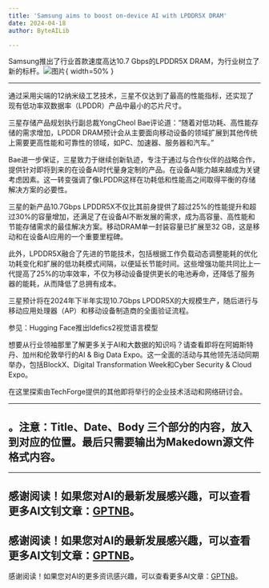 ```yaml
---
title: 'Samsung aims to boost on-device AI with LPDDR5X DRAM'
date: 2024-04-18
author: ByteAILib

---
```


Samsung推出了行业首款速度高达10.7 Gbps的LPDDR5X DRAM，为行业树立了新的标杆。![图片](https://www.artificialintelligence-news.com/wp-content/uploads/sites/9/2024/04/samsung-lpddr5x-dram-on-device-ai-artificial-intelligenc-optimised.jpg){ width=50% }

---
通过采用尖端的12纳米级工艺技术，三星不仅达到了最高的性能指标，还实现了现有低功率双数据率（LPDDR）产品中最小的芯片尺寸。

三星存储产品规划执行副总裁YongCheol Bae评论道：“随着对低功耗、高性能存储的需求增加，LPDDR DRAM预计会从主要面向移动设备的领域扩展到其他传统上需要更高性能和可靠性的领域，如PC、加速器、服务器和汽车。”

Bae进一步保证，三星致力于继续创新轨迹，专注于通过与合作伙伴的战略合作，提供针对即将到来的在设备AI时代量身定制的产品。在设备AI能力越来越成为关键考虑因素。这一转变强调了像LPDDR这样在功耗低和性能高之间取得平衡的存储解决方案的必要性。

三星的新产品10.7Gbps LPDDR5X不仅比其前身提供了超过25%的性能提升和超过30%的容量增加，还满足了在设备AI不断发展的需求，成为高容量、高性能和节能存储需求的最佳解决方案。移动DRAM单一封装容量已扩展至32 GB，这是移动和在设备AI应用的一个重要里程碑。

此外，LPDDR5X融合了先进的节能技术，包括根据工作负载动态调整能耗的优化功耗变化和扩展的低功耗模式间隔，以便延长节能时间。这些增强功能共同比上一代提高了25%的功率效率，不仅为移动设备提供更长的电池寿命，还降低了服务器的能耗，从而降低了总拥有成本。

三星预计将在2024年下半年实现10.7Gbps LPDDR5X的大规模生产，随后进行与移动应用处理器（AP）和移动设备制造商的全面验证流程。


参见：Hugging Face推出Idefics2视觉语言模型

想要从行业领袖那里了解更多关于AI和大数据的知识吗？请查看即将在阿姆斯特丹、加州和伦敦举行的AI & Big Data Expo。这一全面的活动与其他领先活动同期举办，包括BlockX、Digital Transformation Week和Cyber Security & Cloud Expo。

在这里探索由TechForge提供的其他即将举行的企业技术活动和网络研讨会。

---

。注意：Title、Date、Body 三个部分的内容，放入到对应的位置。最后只需要输出为Makedown源文件格式内容。
---

---
感谢阅读！如果您对AI的最新发展感兴趣，可以查看更多AI文钊文章：[GPTNB](https://gptnb.com)。
---
感谢阅读！如果您对AI的最新发展感兴趣，可以查看更多AI文钊文章：[GPTNB](https://gptnb.com)。
---
感谢阅读！如果您对AI的更多资讯感兴趣，可以查看更多AI文章：[GPTNB](https://gptnb.com)。
